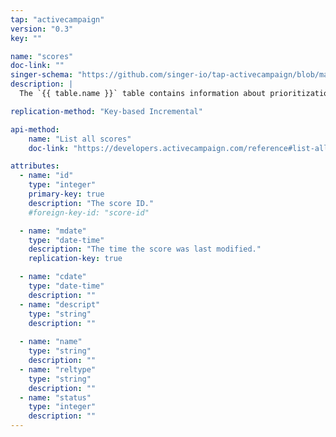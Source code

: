 ```yaml
---
tap: "activecampaign"
version: "0.3"
key: ""

name: "scores"
doc-link: ""
singer-schema: "https://github.com/singer-io/tap-activecampaign/blob/master/tap_activecampaign/schemas/scores.json"
description: |
  The `{{ table.name }}` table contains information about prioritization scores on leads in your {{ integration.display_name }} account.

replication-method: "Key-based Incremental"

api-method:
    name: "List all scores"
    doc-link: "https://developers.activecampaign.com/reference#list-all-scores"

attributes:
  - name: "id"
    type: "integer"
    primary-key: true
    description: "The score ID."
    #foreign-key-id: "score-id"

  - name: "mdate"
    type: "date-time"
    description: "The time the score was last modified."
    replication-key: true

  - name: "cdate"
    type: "date-time"
    description: ""
  - name: "descript"
    type: "string"
    description: ""
  
  - name: "name"
    type: "string"
    description: ""
  - name: "reltype"
    type: "string"
    description: ""
  - name: "status"
    type: "integer"
    description: ""
---
```

